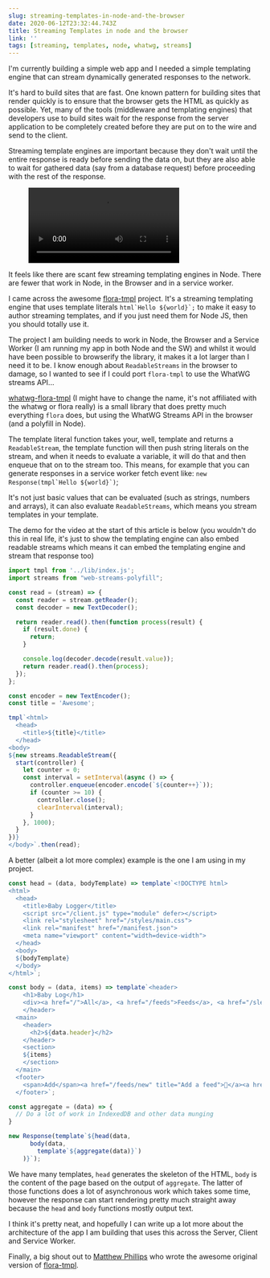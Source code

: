 ```yaml
---
slug: streaming-templates-in-node-and-the-browser
date: 2020-06-12T23:32:44.743Z
title: Streaming Templates in node and the browser
link: ''
tags: [streaming, templates, node, whatwg, streams]
---
```


I'm currently building a simple web app and I needed a simple templating engine that can stream dynamically generated responses to the network.&nbsp;

It's hard to build sites that are fast. One known pattern for building sites that render quickly is to ensure that the browser gets the HTML as quickly as possible. Yet, many of the tools (middleware and templating engines) that developers use to build sites wait for the response from the server application to be completely created before they are put on to the wire and send to the client.

Streaming template engines are important because they don't wait until the entire response is ready before sending the data on, but they are also able to wait for gathered data (say from a database request) before proceeding with the rest of the response.

<figure><video src="/videos/2020-06-12-streaming-templates-in-node-and-the-browser-0.mp4" alt="Streaming templating in action" controls></video></figure>

It feels like there are scant few streaming templating engines in Node. There are fewer that work in Node, in the Browser and in a service worker.

I came across the awesome [flora-tmpl](https://www.npmjs.com/package/flora-tmpl) project. It's a streaming templating engine that uses template literals ``html`Hello ${world}`;`` to make it easy to author streaming templates, and if you just need them for Node JS, then you should totally use it.

The project I am building needs to work in Node, the Browser and a Service Worker (I am running my app in both Node and the SW) and whilst it would have been possible to browserify the library, it makes it a lot larger than I need it to be. I know enough about `ReadableStreams` in the browser to damage, so I wanted to see if I could port `flora-tmpl` to use the WhatWG streams API...

[whatwg-flora-tmpl](https://www.npmjs.com/package/whatwg-flora-tmpl) (I might have to change the name, it's not affiliated with the whatwg or flora really) is a small library that does pretty much everything `flora` does, but using the WhatWG Streams API in the browser (and a polyfill in Node).

The template literal function takes your, well, template and returns a `ReadableStream`, the template function will then push string literals on the stream, and when it needs to evaluate a variable, it will do that and then enqueue that on to the stream too. This means, for example that you can generate responses in a service worker fetch event like: ``new Response(tmpl`Hello ${world}`)``;

It's not just basic values that can be evaluated (such as strings, numbers and arrays), it can also evaluate `ReadableStreams`, which means you stream templates in your template.

The demo for the video at the start of this article is below (you wouldn't do this in real life, it's just to show the templating engine can also embed readable streams which means it can embed the templating engine and stream that response too)

```JavaScript
import tmpl from '../lib/index.js';
import streams from "web-streams-polyfill";

const read = (stream) => {
  const reader = stream.getReader();
  const decoder = new TextDecoder();

  return reader.read().then(function process(result) {
    if (result.done) {
      return;
    }

    console.log(decoder.decode(result.value));
    return reader.read().then(process);
  });
};

const encoder = new TextEncoder();
const title = 'Awesome';

tmpl`<html>
  <head>
    <title>${title}</title>
  </head>
<body>
${new streams.ReadableStream({
  start(controller) {
    let counter = 0;
    const interval = setInterval(async () => { 
      controller.enqueue(encoder.encode(`${counter++}`));
      if (counter >= 10) {
        controller.close();
        clearInterval(interval);
      }
    }, 1000);
  }
})}
</body>`.then(read);
```

A better (albeit a lot more complex) example is the one I am using in my project.

```JavaScript
const head = (data, bodyTemplate) => template`<!DOCTYPE html>
<html>
  <head>
    <title>Baby Logger</title>
    <script src="/client.js" type="module" defer></script>
    <link rel="stylesheet" href="/styles/main.css">
    <link rel="manifest" href="/manifest.json">
    <meta name="viewport" content="width=device-width">
  </head>
  <body>
  ${bodyTemplate}
  </body>
</html>`;

const body = (data, items) => template`<header>
    <h1>Baby Log</h1>
    <div><a href="/">All</a>, <a href="/feeds">Feeds</a>, <a href="/sleeps">Sleeps</a>, <a href="/poops">Poops</a>,  <a href="/wees">Wees</a></div>
    </header>
  <main>
    <header>
      <h2>${data.header}</h2>
    </header>
    <section>
    ${items}
    </section>
  </main>
  <footer>
    <span>Add</span><a href="/feeds/new" title="Add a feed">🍼</a><a href="/sleeps/new" title="Add a Sleep">💤</a><a href="/poops/new" title="Add a Poop">💩</a><a href="/wees/new" title="Add a Wee">⛲️</a>
  </footer>`;

const aggregate = (data) => {
  // Do a lot of work in IndexedDB and other data munging
}

new Response(template`${head(data,
      body(data,
        template`${aggregate(data)}`)
    )}`);
```

We have many templates, `head` generates the skeleton of the HTML, `body` is the content of the page based on the output of `aggregate`. The latter of those functions does a lot of asynchronous work which takes some time, however the response can start rendering pretty much straight away because the `head` and `body` functions mostly output text.

I think it's pretty neat, and hopefully I can write up a lot more about the architecture of the app I am building that uses this across the Server, Client and Service Worker.

Finally, a big shout out to [Matthew Phillips](https://twitter.com/matthewcp) who wrote the awesome original version of [flora-tmpl](https://github.com/matthewp/flora).

